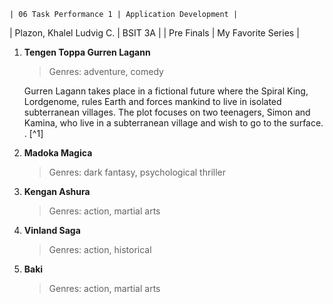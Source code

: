 	| 06 Task Performance 1 | Application Development |
| Plazon, Khalel Ludvig C. | BSIT 3A |
| Pre Finals | My Favorite Series |
1. **Tengen Toppa Gurren Lagann**
   >Genres: adventure, comedy
   
   Gurren Lagann takes place in a fictional future where the Spiral King, Lordgenome, rules Earth and forces mankind to live in isolated subterranean villages. The plot focuses on two teenagers, Simon and Kamina, who live in a subterranean village and wish to go to the surface.
. [^1]

3. **Madoka Magica**
   >Genres: dark fantasy, psychological thriller
4. **Kengan Ashura**
   >Genres: action, martial arts
5. **Vinland Saga**
   >Genres: action, historical
6. **Baki**
   >Genres: action, martial arts
